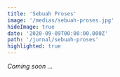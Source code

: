 ```yaml
---
title: 'Sebuah Proses'
image: '/medias/sebuah-proses.jpg'
hideImage: true
date: '2020-09-09T00:00:00.000Z'
path: '/jurnal/sebuah-proses'
highlighted: true
---
```


*Coming soon ...*